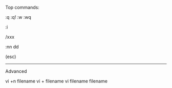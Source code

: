Top commands:

:q
:q!
:w
:wq

:i

/xxx

:nn
dd

(esc)

-----------
Advanced

vi +n filename
vi + filename
vi filename filename







